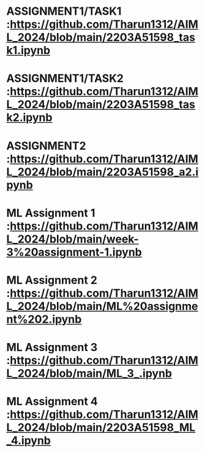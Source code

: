# ASSIGNMENT1/TASK1 :https://github.com/Tharun1312/AIML_2024/blob/main/2203A51598_task1.ipynb
# ASSIGNMENT1/TASK2 :https://github.com/Tharun1312/AIML_2024/blob/main/2203A51598_task2.ipynb
# ASSIGNMENT2 :https://github.com/Tharun1312/AIML_2024/blob/main/2203A51598_a2.ipynb
# ML Assignment 1 :https://github.com/Tharun1312/AIML_2024/blob/main/week-3%20assignment-1.ipynb
# ML Assignment 2  :https://github.com/Tharun1312/AIML_2024/blob/main/ML%20assignment%202.ipynb
# ML Assignment 3  :https://github.com/Tharun1312/AIML_2024/blob/main/ML_3_.ipynb
# ML Assignment 4  :https://github.com/Tharun1312/AIML_2024/blob/main/2203A51598_ML_4.ipynb
